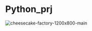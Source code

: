# Python_prj


![cheesecake-factory-1200x800-main](https://github.com/SivakamiKrish/Python_prj/assets/147556202/39295d4a-e414-42bc-94be-189cf83e6e4c)

